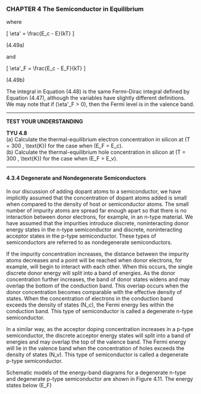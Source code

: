 ### CHAPTER 4 The Semiconductor in Equilibrium

where

\[
\eta' = \frac{E_c - E}{kT}
\]

(4.49a)

and

\[
\eta'_F = \frac{E_c - E_F}{kT}
\]

(4.49b)

The integral in Equation (4.48) is the same Fermi–Dirac integral defined by Equation (4.47), although the variables have slightly different definitions. We may note that if \(\eta'_F > 0\), then the Fermi level is in the valence band.

----

**TEST YOUR UNDERSTANDING**

**TYU 4.8**  
(a) Calculate the thermal-equilibrium electron concentration in silicon at \(T = 300 \, \text{K}\) for the case when \(E_F = E_c\).  
(b) Calculate the thermal-equilibrium hole concentration in silicon at \(T = 300 \, \text{K}\) for the case when \(E_F = E_v\).

----

#### 4.3.4 Degenerate and Nondegenerate Semiconductors

In our discussion of adding dopant atoms to a semiconductor, we have implicitly assumed that the concentration of dopant atoms added is small when compared to the density of host or semiconductor atoms. The small number of impurity atoms are spread far enough apart so that there is no interaction between donor electrons, for example, in an n-type material. We have assumed that the impurities introduce discrete, noninteracting donor energy states in the n-type semiconductor and discrete, noninteracting acceptor states in the p-type semiconductor. These types of semiconductors are referred to as nondegenerate semiconductors.

If the impurity concentration increases, the distance between the impurity atoms decreases and a point will be reached when donor electrons, for example, will begin to interact with each other. When this occurs, the single discrete donor energy will split into a band of energies. As the donor concentration further increases, the band of donor states widens and may overlap the bottom of the conduction band. This overlap occurs when the donor concentration becomes comparable with the effective density of states. When the concentration of electrons in the conduction band exceeds the density of states \(N_c\), the Fermi energy lies within the conduction band. This type of semiconductor is called a degenerate n-type semiconductor.

In a similar way, as the acceptor doping concentration increases in a p-type semiconductor, the discrete acceptor energy states will split into a band of energies and may overlap the top of the valence band. The Fermi energy will lie in the valence band when the concentration of holes exceeds the density of states \(N_v\). This type of semiconductor is called a degenerate p-type semiconductor.

Schematic models of the energy-band diagrams for a degenerate n-type and degenerate p-type semiconductor are shown in Figure 4.11. The energy states below \(E_F\)